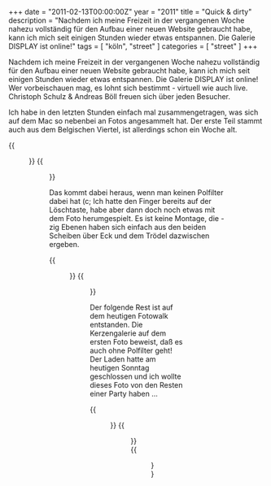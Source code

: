 +++
date = "2011-02-13T00:00:00Z"
year = "2011"
title = "Quick & dirty"
description = "Nachdem ich meine Freizeit in der vergangenen Woche nahezu vollständig für den Aufbau einer neuen Website gebraucht habe, kann ich mich seit einigen Stunden wieder etwas entspannen. Die Galerie DISPLAY ist online!"
tags = [ "köln", "street" ]
categories = [ "street" ]
+++

Nachdem ich meine Freizeit in der vergangenen Woche nahezu vollständig für den Aufbau einer neuen Website gebraucht habe, kann ich mich seit einigen Stunden wieder etwas entspannen. Die Galerie DISPLAY ist online! Wer vorbeischauen mag, es lohnt sich bestimmt - virtuell wie auch live. Christoph Schulz & Andreas Böll freuen sich über jeden Besucher.

Ich habe in den letzten Stunden einfach mal zusammengetragen, was sich auf dem Mac so nebenbei an Fotos angesammelt hat. Der erste Teil stammt auch aus dem Belgischen Viertel, ist allerdings schon ein Woche alt.

{{<figure src="/images/2011/20110206-141008-040.jpg" title="Nehm' ich den Schirm?">}}
{{<figure src="/images/2011/20110206-142534-054.jpg" title="Schrei">}}

Das kommt dabei heraus, wenn man keinen Polfilter dabei hat (c; Ich hatte den Finger bereits auf der Löschtaste, habe aber dann doch noch etwas mit dem Foto herumgespielt. Es ist keine Montage, die -zig Ebenen haben sich einfach aus den beiden Scheiben über Eck und dem Trödel dazwischen ergeben.

{{<figure src="/images/2011/20110206-142909-059.jpg" title="Mixed reflections">}}
{{<figure src="/images/2011/20110206-143221-065.jpg" title="The world behind">}}

Der folgende Rest ist auf dem heutigen Fotowalk entstanden. Die Kerzengalerie auf dem ersten Foto beweist, daß es auch ohne Polfilter geht! Der Laden hatte am heutigen Sonntag geschlossen und ich wollte dieses Foto von den Resten einer Party haben ...

{{<figure src="/images/2011/20110213-130630-014.jpg" title="Lights down">}}
{{<figure src="/images/2011/20110213-131757-016.jpg" title="*">}}
{{<figure src="/images/2011/20110213-132755-024.jpg" title="Auf- oder abwärts?">}}
